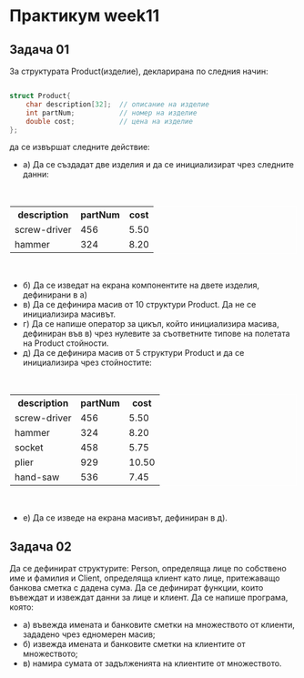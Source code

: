 # Практикум week11

## Задача 01
 За структурата Product(изделие), декларирана по следния начин:

 ```c++

 struct Product{
     char description[32];  // описание на изделие
     int partNum;           // номер на изделие
     double cost;           // цена на изделие
 };

 ````
да се извършат следните действие:
<br>
* а) Да се създадат две изделия и да се инициализират чрез следните данни:

<br>

<table style="width:100%; border:1px solid white;">
  <tr>
    <th>description</th>
    <th>partNum</th>
    <th>cost</th>
  </tr>
  <tr>
    <td>screw-driver</td>
    <td>456</td>
    <td>5.50</td>
  </tr>
  <tr>
    <td>hammer</td>
    <td>324</td>
    <td>8.20</td>
  </tr>
</table>
<br>

* б) Да се изведат на екрана компонентите на двете изделия, дефинирани в а)
* в) Да се дефинира масив от 10 структури Product. Да не се инициализира масивът.
* г) Да се напише оператор за цикъл, който инициализира масива, дефиниран във в) чрез нулевите за съответните типове на полетата на Product стойности.
* д) Да се дефинира масив от 5 структури Product и да се инициализира чрез стойностите:

<br>

<table style="width:100%; border:1px solid white;">
  <tr>
    <th>description</th>
    <th>partNum</th>
    <th>cost</th>
  </tr>
  <tr>
    <td>screw-driver</td>
    <td>456</td>
    <td>5.50</td>
  </tr>
  <tr>
    <td>hammer</td>
    <td>324</td>
    <td>8.20</td>
  </tr>
   <tr>
    <td>socket</td>
    <td>458</td>
    <td>5.75</td>
  </tr>
   <tr>
    <td>plier</td>
    <td>929</td>
    <td>10.50</td>
  </tr>
   <tr>
    <td>hand-saw</td>
    <td>536</td>
    <td>7.45</td>
  </tr>
</table>

<br>

* е) Да се изведе на екрана масивът, дефиниран в д).


## Задача 02
Да се дефинират структурите: Person, определяща лице по собствено име и фамилия и Client, определяща клиент като лице, притежаващо банкова сметка с дадена сума. Да се дефинират функции, които въвеждат и извеждат данни за лице и клиент. Да се напише програма, която:
* а) въвежда имената и банковите сметки на множеството от клиенти, зададено чрез едномерен масив;
* б) извежда имената и банковите сметки на клиентите от множеството;
* в) намира сумата от задълженията на клиентите от множеството.
